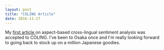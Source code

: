 ```yaml
---
layout: post
title: "COLING Article"
date: 2016-11-17
---
```


My <a href="https://jbarnesspain.github.io/downloads/coling2016.pdf">first article </a> on aspect-based cross-lingual sentiment analysis was accepted to COLING. I've been to Osaka once and I'm really looking forward to going back to stock up on a million Japanese goodies.
